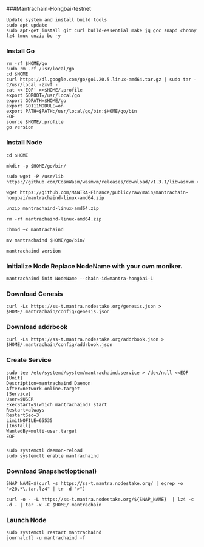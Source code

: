 ###Mantrachain-Hongbai-testnet

	Update system and install build tools
	sudo apt update
	sudo apt-get install git curl build-essential make jq gcc snapd chrony lz4 tmux unzip bc -y

### Install Go
	rm -rf $HOME/go
	sudo rm -rf /usr/local/go
	cd $HOME
	curl https://dl.google.com/go/go1.20.5.linux-amd64.tar.gz | sudo tar -C/usr/local -zxvf -
	cat <<'EOF' >>$HOME/.profile
	export GOROOT=/usr/local/go
	export GOPATH=$HOME/go
	export GO111MODULE=on
	export PATH=$PATH:/usr/local/go/bin:$HOME/go/bin
	EOF
	source $HOME/.profile
	go version

### Install Node
	cd $HOME

	mkdir -p $HOME/go/bin/

	sudo wget -P /usr/lib https://github.com/CosmWasm/wasmvm/releases/download/v1.3.1/libwasmvm.x86_64.so

	wget https://github.com/MANTRA-Finance/public/raw/main/mantrachain-hongbai/mantrachaind-linux-amd64.zip

	unzip mantrachaind-linux-amd64.zip

	rm -rf mantrachaind-linux-amd64.zip

	chmod +x mantrachaind

	mv mantrachaind $HOME/go/bin/

	mantrachaind version

### Initialize Node Replace NodeName with your own moniker.

	mantrachaind init NodeName --chain-id=mantra-hongbai-1

### Download Genesis
	curl -Ls https://ss-t.mantra.nodestake.org/genesis.json > $HOME/.mantrachain/config/genesis.json 

### Download addrbook
	curl -Ls https://ss-t.mantra.nodestake.org/addrbook.json > $HOME/.mantrachain/config/addrbook.json

###  Create Service
	sudo tee /etc/systemd/system/mantrachaind.service > /dev/null <<EOF
	[Unit]
	Description=mantrachaind Daemon
	After=network-online.target
	[Service]
	User=$USER
	ExecStart=$(which mantrachaind) start
	Restart=always
	RestartSec=3
	LimitNOFILE=65535
	[Install]
	WantedBy=multi-user.target
	EOF

### 
	sudo systemctl daemon-reload
	sudo systemctl enable mantrachaind

###  Download Snapshot(optional)
	SNAP_NAME=$(curl -s https://ss-t.mantra.nodestake.org/ | egrep -o ">20.*\.tar.lz4" | tr -d ">")

	curl -o - -L https://ss-t.mantra.nodestake.org/${SNAP_NAME}  | lz4 -c -d - | tar -x -C $HOME/.mantrachain

###  Launch Node
	sudo systemctl restart mantrachaind
	journalctl -u mantrachaind -f
